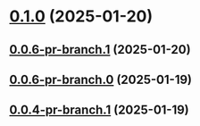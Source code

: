 # [0.1.0](https://github.com/latha-414/AWS-CICD-web-app/compare/v0.0.6-pr-branch.1...v0.1.0) (2025-01-20)



## [0.0.6-pr-branch.1](https://github.com/latha-414/AWS-CICD-web-app/compare/v0.0.6-pr-branch.0...v0.0.6-pr-branch.1) (2025-01-20)



## [0.0.6-pr-branch.0](https://github.com/latha-414/AWS-CICD-web-app/compare/v0.0.4-pr-branch.1...v0.0.6-pr-branch.0) (2025-01-19)



## [0.0.4-pr-branch.1](https://github.com/latha-414/AWS-CICD-web-app/compare/v0.0.4-pr-branch.0...v0.0.4-pr-branch.1) (2025-01-19)



